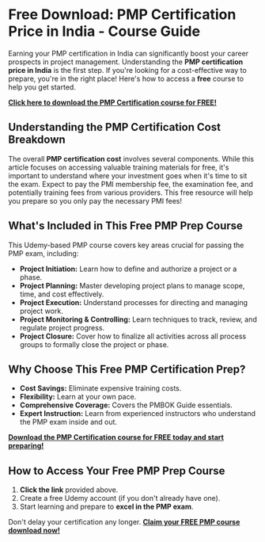 # Free Download: PMP Certification Price in India - Course Guide

Earning your PMP certification in India can significantly boost your career prospects in project management. Understanding the **PMP certification price in India** is the first step. If you're looking for a cost-effective way to prepare, you're in the right place!  Here's how to access a **free** course to help you get started.

[**Click here to download the PMP Certification course for FREE!**](https://udemywork.com/pmp-certification-price-in-india)

## Understanding the PMP Certification Cost Breakdown

The overall **PMP certification cost** involves several components.  While this article focuses on accessing valuable training materials for free, it's important to understand where your investment goes when it's time to sit the exam. Expect to pay the PMI membership fee, the examination fee, and potentially training fees from various providers. This free resource will help you prepare so you only pay the necessary PMI fees!

## What's Included in This Free PMP Prep Course

This Udemy-based PMP course covers key areas crucial for passing the PMP exam, including:

*   **Project Initiation:**  Learn how to define and authorize a project or a phase.
*   **Project Planning:**  Master developing project plans to manage scope, time, and cost effectively.
*   **Project Execution:** Understand processes for directing and managing project work.
*   **Project Monitoring & Controlling:** Learn techniques to track, review, and regulate project progress.
*   **Project Closure:** Cover how to finalize all activities across all process groups to formally close the project or phase.

## Why Choose This Free PMP Certification Prep?

*   **Cost Savings:** Eliminate expensive training costs.
*   **Flexibility:** Learn at your own pace.
*   **Comprehensive Coverage:** Covers the PMBOK Guide essentials.
*   **Expert Instruction:** Learn from experienced instructors who understand the PMP exam inside and out.

[**Download the PMP Certification course for FREE today and start preparing!**](https://udemywork.com/pmp-certification-price-in-india)

## How to Access Your Free PMP Prep Course

1.  **Click the link** provided above.
2.  Create a free Udemy account (if you don't already have one).
3.  Start learning and prepare to **excel in the PMP exam**.

Don't delay your certification any longer. **[Claim your FREE PMP course download now!](https://udemywork.com/pmp-certification-price-in-india)**
